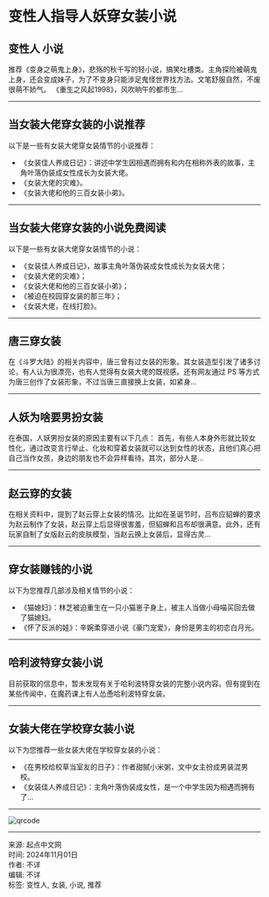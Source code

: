 # 变性人指导人妖穿女装小说

## 变性人 小说

推荐《变身之萌鬼上身》，悲殇的秋千写的轻小说，搞笑吐槽类。主角探险被萌鬼上身，还会变成妹子，为了不变身只能涉足鬼怪世界找方法。文笔舒服自然，不废很萌不娇气。 《重生之风起1998》，风吹晌午的都市生...

---

## 当女装大佬穿女装的小说推荐

以下是一些有女装大佬穿女装情节的小说推荐： 
- 《女装佳人养成日记》：讲述中学生因相遇而拥有和内在相称外表的故事，主角叶落伪装成女性成长为女装大佬。 
- 《女装大佬的灾难》。 
- 《女装大佬和他的三百女装小弟》。

---

## 当女装大佬穿女装的小说免费阅读

以下是一些有女装大佬穿女装情节的小说：
- 《女装佳人养成日记》，故事主角叶落伪装成女性成长为女装大佬；
- 《女装大佬的灾难》；
- 《女装大佬和他的三百女装小弟》；
- 《被迫在校园穿女装的那三年》；
- 《女装大佬，在线打脸》。

---

## 唐三穿女装

在《斗罗大陆》的相关内容中，唐三曾有过女装的形象。其女装造型引发了诸多讨论，有人认为很漂亮，也有人觉得有女装大佬的既视感。还有网友通过 PS 等方式为唐三创作了女装形象，不过当唐三直接换上女装，如紧身...

---

## 人妖为啥要男扮女装

在泰国，人妖男扮女装的原因主要有以下几点：
首先，有些人本身外形就比较女性化，通过改变言行举止、化妆和穿着女装就可以达到女性的状态，且他们真心把自己当作女孩，身边的朋友也不会异样看待。其次，部分人是...

---

## 赵云穿的女装

在相关资料中，提到了赵云穿上女装的情况。比如在圣诞节时，吕布应貂蝉的要求为赵云制作了女装，赵云穿上后显得很害羞，但貂蝉和吕布却很满意。此外，还有玩家自制了女版赵云的皮肤模型，当赵云换上女装后，显得古灵...

---

## 穿女装赚钱的小说

以下为您推荐几部涉及相关情节的小说：
- 《猫媳妇》：林芝被迫重生在一只小猫崽子身上，被主人当做小母喵买回去做了猫媳妇。
- 《怀了反派的娃》：辛婉柔穿进小说《豪门宠爱》，身份是男主的初恋白月光。

---

## 哈利波特穿女装小说

目前获取的信息中，暂未发现有关于哈利波特穿女装的完整小说内容。但有提到在某些传闻中，在魔药课上有人怂恿哈利波特穿女装。

---

## 女装大佬在学校穿女装小说

以下为您推荐一些女装大佬在学校穿女装的小说：
- 《在男校给校草当室友的日子》：作者甜腻小米粥，文中女主扮成男装混男校。
- 《女装佳人养成日记》：主角叶落伪装成女性，是一个中学生因为相遇而拥有了...

---

![qrcode](https://imgservices-1252317822.image.myqcloud.com/coco/s03032023/fb9dbdd4.avvf16.png)

---

来源: 起点中文网  
时间: 2024年11月01日  
作者: 不详  
编辑: 不详  
标签: 变性人, 女装, 小说, 推荐